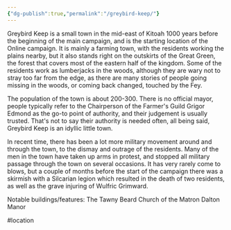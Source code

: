 ```yaml
---
{"dg-publish":true,"permalink":"/greybird-keep/"}
---
```


Greybird Keep is a small town in the mid-east of Kitoah 1000 years before the beginning of the main campaign, and is the starting location of the Online campaign. It is mainly a farming town, with the residents working the plains nearby, but it also stands right on the outskirts of the Great Green, the forest that covers most of the eastern half of the kingdom. Some of the residents work as lumberjacks in the woods, although they are wary not to stray too far from the edge, as there are many stories of people going missing in the woods, or coming back changed, touched by the Fey.

The population of the town is about 200-300. There is no official mayor, people typically refer to the Chairperson of the Farmer's Guild Grigor Edmond as the go-to point of authority, and their judgement is usually trusted. That's not to say their authority is needed often, all being said, Greybird Keep is an idyllic little town.

In recent time, there has been a lot more military movement around and through the town, to the dismay and outrage of the residents. Many of the men in the town have taken up arms in protest, and stopped all military passage through the town on several occasions. It has very rarely come to blows, but a couple of months before the start of the campaign there was a skirmish with a Silcarian legion which resulted in the death of two residents, as well as the grave injuring of Wulfric Grimward.

Notable buildings/features:
The Tawny Beard
Church of the Matron
Dalton Manor

#location 